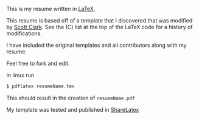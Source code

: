 
This is my resume written in [LaTeX](https://www.latex-project.org/).

This resume is based off of a template that I discovered that was modified by [Scott Clark](https://github.com/sc932). See the (C) list at the top of the LaTeX code for a history of modifications.

I have included the original templates and all contributors along with my resume.

Feel free to fork and edit.

In linux run
```bash
$ pdflatex resumeName.tex
```
This should result in the creation of ``resumeName.pdf``

My template was tested and published in [ShareLatex](https://www.sharelatex.com)
